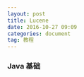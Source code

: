 ```yaml
---
layout: post
title: Lucene
date: 2016-10-27 09:09
categories: document
tag: 教程
---
```



### Java 基础
